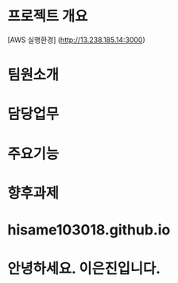# 프로젝트 개요
[AWS 실행환경] (http://13.238.185.14:3000)
# 팀원소개
# 담당업무
# 주요기능
# 향후과제
# hisame103018.github.io
# 안녕하세요. 이은진입니다.  
